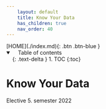 ```yaml
---
    layout: default
    title: Know Your Data
    has_children: true
    nav_order: 40
---
```


<span class="fs-1">
[HOME](./index.md){: .btn .btn-blue }
</span>

<details open markdown="block">
  <summary>
    Table of contents
  </summary>
  {: .text-delta }
1. TOC
{:toc}
</details>

# Know Your Data
Elective 5. semester 2022